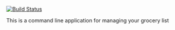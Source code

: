 [![Build Status](https://travis-ci.org/ChicoState/MyGroceries.svg?branch=master)](https://travis-ci.org/ChicoState/MyGroceries)

This is a command line application for managing your grocery list